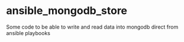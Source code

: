 # ansible_mongodb_store

Some code to be able to write and read data into mongodb direct from ansible
playbooks
